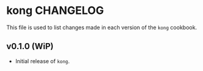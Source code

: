 kong CHANGELOG
==============

This file is used to list changes made in each version of the `kong` cookbook.

## v0.1.0 (WiP)

* Initial release of `kong`.

